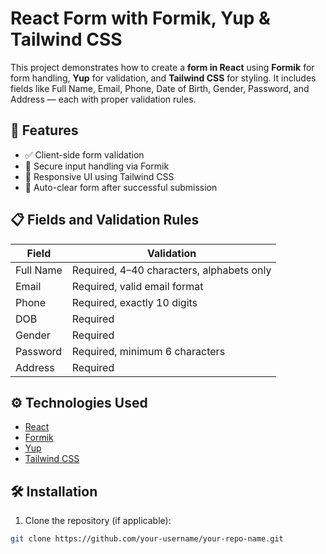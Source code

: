 # React Form with Formik, Yup & Tailwind CSS

This project demonstrates how to create a **form in React** using **Formik** for form handling, **Yup** for validation, and **Tailwind CSS** for styling. It includes fields like Full Name, Email, Phone, Date of Birth, Gender, Password, and Address — each with proper validation rules.

## 🚀 Features

- ✅ Client-side form validation
- 🔐 Secure input handling via Formik
- 🎨 Responsive UI using Tailwind CSS
- 🧹 Auto-clear form after successful submission

## 📋 Fields and Validation Rules

| Field      | Validation |
|------------|------------|
| Full Name  | Required, 4–40 characters, alphabets only |
| Email      | Required, valid email format |
| Phone      | Required, exactly 10 digits |
| DOB        | Required |
| Gender     | Required |
| Password   | Required, minimum 6 characters |
| Address    | Required |

## ⚙️ Technologies Used

- [React](https://reactjs.org/)
- [Formik](https://formik.org/)
- [Yup](https://github.com/jquense/yup)
- [Tailwind CSS](https://tailwindcss.com/)

## 🛠 Installation

1. Clone the repository (if applicable):

```bash
git clone https://github.com/your-username/your-repo-name.git


